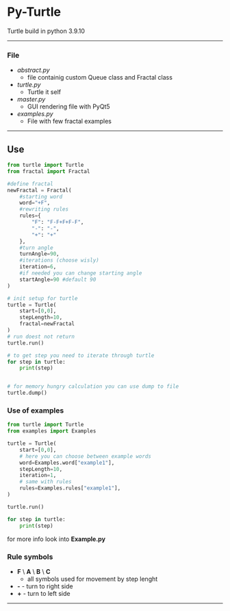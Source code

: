 # Py-Turtle
Turtle build in python 3.9.10

---
### File
- *abstract.py*
    - file containig custom Queue class and Fractal class
- *turtle.py*
    - Turtle it self
- *master.py*
    - GUI rendering file with PyQt5
- *examples.py*
    - File with few fractal examples
---
## Use
```python
from turtle import Turtle
from fractal import Fractal

#define fractal
newFractal = Fractal(
    #starting word
    word="+F",
    #rewriting rules
    rules={
        "F": "F-F+F+F-F",
        "-": "-",
        "+": "+" 
    },
    #turn angle
    turnAngle=90,
    #iterations (choose wisly)
    iteration=6,
    #if needed you can change starting angle
    startAngle=90 #default 90
)

# init setup for turtle
turtle = Turtle(
    start=[0,0],
    stepLength=10,
    fractal=newFractal
)
# run doest not return
turtle.run()

# to get step you need to iterate through turtle
for step in turtle:
    print(step)


# for memory hungry calculation you can use dump to file
turtle.dump()
```
### Use of examples
```python
from turtle import Turtle
from examples import Examples 

turtle = Turtle(
    start=[0,0],
    # here you can choose between example words
    word=Examples.word["example1"],
    stepLength=10,
    iteration=1,
    # same with rules
    rules=Examples.rules["example1"],
)

turtle.run()

for step in turtle:
    print(step)

```
for more info look into **Example.py**
### Rule symbols
- **F** \ **A** \ **B** \ **C**
     - all symbols used for movement by step lenght
- **-** - turn to right side
- **+** - turn to left side
---
